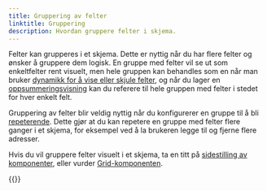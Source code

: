 ```yaml
---
title: Gruppering av felter
linktitle: Gruppering
description: Hvordan gruppere felter i skjema.
---
```


Felter kan grupperes i et skjema. Dette er nyttig når du har flere felter og ønsker å gruppere dem logisk.
En gruppe med felter vil se ut som enkeltfelter rent visuelt, men hele gruppen kan behandles som en når
man bruker [dynamikk for å vise eller skjule felter](../../../logic/expressions), og når du lager en
[oppsummeringsvisning](../../pages/summary) kan du referere til hele gruppen med felter i stedet for hver enkelt felt.

Gruppering av felter blir veldig nyttig når du konfigurerer en gruppe til å bli [repeterende](../repeating). Dette gjør
at du kan repetere en gruppe med felter flere ganger i et skjema, for eksempel ved å la brukeren legge til og fjerne
flere adresser.

Hvis du vil gruppere felter visuelt i et skjema, ta en titt på
[sidestilling av komponenter](../../styling#sidestilte-komponenter-grid), eller vurder
[Grid-komponenten](../../components/grid).

{{<children />}}
